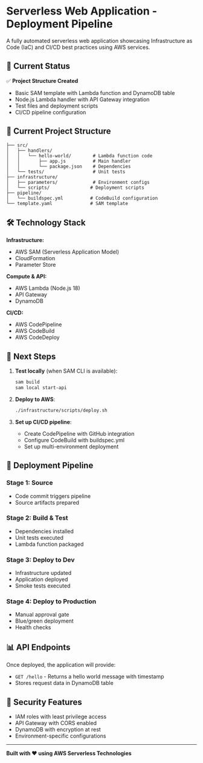 # Serverless Web Application - Deployment Pipeline

A fully automated serverless web application showcasing Infrastructure as Code (IaC) and CI/CD best practices using AWS services.

## 🚀 Current Status

✅ **Project Structure Created**
- Basic SAM template with Lambda function and DynamoDB table
- Node.js Lambda handler with API Gateway integration
- Test files and deployment scripts
- CI/CD pipeline configuration

## 📁 Current Project Structure

```
├── src/
│   ├── handlers/
│   │   └── hello-world/        # Lambda function code
│   │       ├── app.js          # Main handler
│   │       └── package.json    # Dependencies
│   └── tests/                  # Unit tests
├── infrastructure/
│   ├── parameters/             # Environment configs
│   └── scripts/               # Deployment scripts
├── pipeline/
│   └── buildspec.yml          # CodeBuild configuration
└── template.yaml              # SAM template
```

## 🛠️ Technology Stack

**Infrastructure:**
- AWS SAM (Serverless Application Model)
- CloudFormation
- Parameter Store

**Compute & API:**
- AWS Lambda (Node.js 18)
- API Gateway
- DynamoDB

**CI/CD:**
- AWS CodePipeline
- AWS CodeBuild
- AWS CodeDeploy

## 🚦 Next Steps

1. **Test locally** (when SAM CLI is available):
   ```bash
   sam build
   sam local start-api
   ```

2. **Deploy to AWS**:
   ```bash
   ./infrastructure/scripts/deploy.sh
   ```

3. **Set up CI/CD pipeline**:
   - Create CodePipeline with GitHub integration
   - Configure CodeBuild with buildspec.yml
   - Set up multi-environment deployment

## 🔄 Deployment Pipeline

### Stage 1: Source
- Code commit triggers pipeline
- Source artifacts prepared

### Stage 2: Build & Test
- Dependencies installed
- Unit tests executed
- Lambda function packaged

### Stage 3: Deploy to Dev
- Infrastructure updated
- Application deployed
- Smoke tests executed

### Stage 4: Deploy to Production
- Manual approval gate
- Blue/green deployment
- Health checks

## 📊 API Endpoints

Once deployed, the application will provide:

- `GET /hello` - Returns a hello world message with timestamp
- Stores request data in DynamoDB table

## 🔐 Security Features

- IAM roles with least privilege access
- API Gateway with CORS enabled
- DynamoDB with encryption at rest
- Environment-specific configurations

---

**Built with ❤️ using AWS Serverless Technologies**
